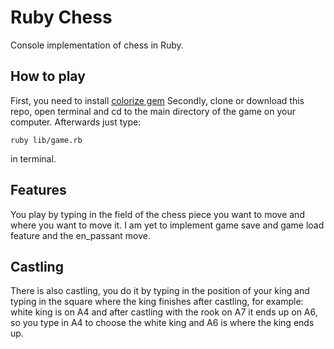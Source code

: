 # Ruby Chess

Console implementation of chess in Ruby.

## How to play
First, you need to install [colorize gem](https://rubygems.org/gems/colorize/versions/0.8.1)
Secondly, clone or download this repo, open terminal and cd to the main directory of the game on your computer.
Afterwards just type:  

    ruby lib/game.rb
in terminal.
## Features
You play by typing in the field of the chess piece you want to move and where you want to move it.
I am yet to implement game save and game load feature and the en_passant move.
## Castling
There is also castling, you do it by typing in the position of your king and typing in the square where the king finishes
after castling, for example: white king is on A4 and after castling with the rook on A7 it ends up on A6, so you type
in A4 to choose the white king and A6 is where the king ends up.
